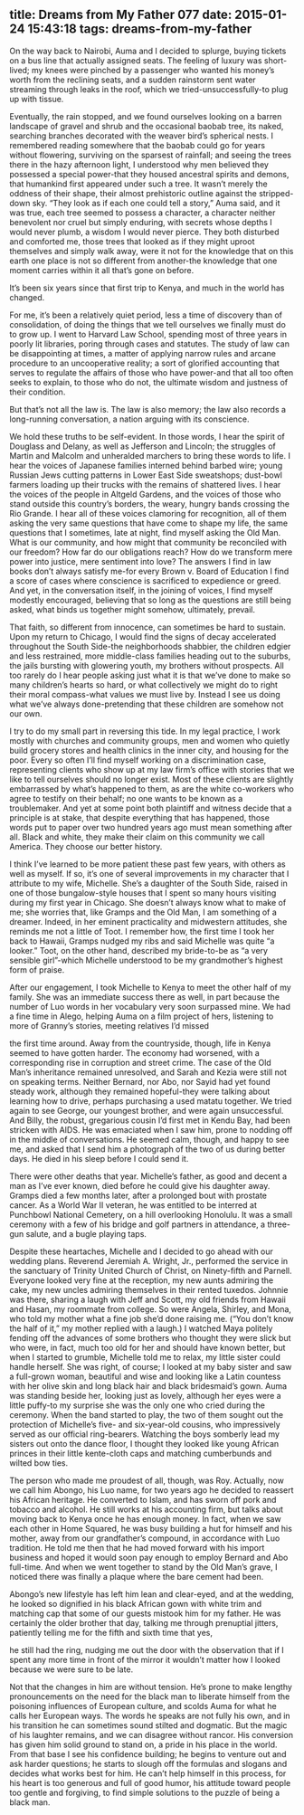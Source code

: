 title: Dreams from My Father 077
date: 2015-01-24 15:43:18
tags: dreams-from-my-father
---

On the way back to Nairobi, Auma and I decided to splurge, buying tickets on a bus line that actually assigned seats. The feeling of luxury was short-lived; my knees were pinched by a passenger who wanted his money’s worth from the reclining seats, and a sudden rainstorm sent water streaming through leaks in the roof, which we tried-unsuccessfully-to plug up with tissue.

Eventually, the rain stopped, and we found ourselves looking on a barren landscape of gravel and shrub and the occasional baobab tree, its naked, searching branches decorated with the weaver bird’s spherical nests. I remembered reading somewhere that the baobab could go for years without flowering, surviving on the sparsest of rainfall; and seeing the trees there in the hazy afternoon light, I understood why men believed they possessed a special power-that they housed ancestral spirits and demons, that humankind first appeared under such a tree. It wasn’t merely the oddness of their shape, their almost prehistoric outline against the stripped-down sky. “They look as if each one could tell a story,” Auma said, and it was true, each tree seemed to possess a character, a character neither benevolent nor cruel but simply enduring, with secrets whose depths I would never plumb, a wisdom I would never pierce. They both disturbed and comforted me, those trees that looked as if they might uproot themselves and simply walk away, were it not for the knowledge that on this earth one place is not so different from another-the knowledge that one moment carries within it all that’s gone on before.

It’s been six years since that first trip to Kenya, and much in the world has changed.

For me, it’s been a relatively quiet period, less a time of discovery than of consolidation, of doing the things that we tell ourselves we finally must do to grow up. I went to Harvard Law School, spending most of three years in poorly lit libraries, poring through cases and statutes. The study of law can be disappointing at times, a matter of applying narrow rules and arcane procedure to an uncooperative reality; a sort of glorified accounting that serves to regulate the affairs of those who have power-and that all too often seeks to explain, to those who do not, the ultimate wisdom and justness of their condition.

But that’s not all the law is. The law is also memory; the law also records a long-running conversation, a nation arguing with its conscience.

We hold these truths to be self-evident. In those words, I hear the spirit of Douglass and Delany, as well as Jefferson and Lincoln; the struggles of Martin and Malcolm and unheralded marchers to bring these words to life. I hear the voices of Japanese families interned behind barbed wire; young Russian Jews cutting patterns in Lower East Side sweatshops; dust-bowl farmers loading up their trucks with the remains of shattered lives. I hear the voices of the people in Altgeld Gardens, and the voices of those who stand outside this country’s borders, the weary, hungry bands crossing the Rio Grande. I hear all of these voices clamoring for recognition, all of them asking the very same questions that have come to shape my life, the same questions that I sometimes, late at night, find myself asking the Old Man. What is our community, and how might that community be reconciled with our freedom? How far do our obligations reach? How do we transform mere power into justice, mere sentiment into love? The answers I find in law books don’t always satisfy me-for every Brown v. Board of Education I find a score of cases where conscience is sacrificed to expedience or greed. And yet, in the conversation itself, in the joining of voices, I find myself modestly encouraged, believing that so long as the questions are still being asked, what binds us together might somehow, ultimately, prevail.

That faith, so different from innocence, can sometimes be hard to sustain. Upon my return to Chicago, I would find the signs of decay accelerated throughout the South Side-the neighborhoods shabbier, the children edgier and less restrained, more middle-class families heading out to the suburbs, the jails bursting with glowering youth, my brothers without prospects. All too rarely do I hear people asking just what it is that we’ve done to make so many children’s hearts so hard, or what collectively we might do to right their moral compass-what values we must live by. Instead I see us doing what we’ve always done-pretending that these children are somehow not our own.

I try to do my small part in reversing this tide. In my legal practice, I work mostly with churches and community groups, men and women who quietly build grocery stores and health clinics in the inner city, and housing for the poor. Every so often I’ll find myself working on a discrimination case, representing clients who show up at my law firm’s office with stories that we like to tell ourselves should no longer exist. Most of these clients are slightly embarrassed by what’s happened to them, as are the white co-workers who agree to testify on their behalf; no one wants to be known as a troublemaker. And yet at some point both plaintiff and witness decide that a principle is at stake, that despite everything that has happened, those words put to paper over two hundred years ago must mean something after all. Black and white, they make their claim on this community we call America. They choose our better history.

I think I’ve learned to be more patient these past few years, with others as well as myself. If so, it’s one of several improvements in my character that I attribute to my wife, Michelle. She’s a daughter of the South Side, raised in one of those bungalow-style houses that I spent so many hours visiting during my first year in Chicago. She doesn’t always know what to make of me; she worries that, like Gramps and the Old Man, I am something of a dreamer. Indeed, in her eminent practicality and midwestern attitudes, she reminds me not a little of Toot. I remember how, the first time I took her back to Hawaii, Gramps nudged my ribs and said Michelle was quite “a looker.” Toot, on the other hand, described my bride-to-be as “a very sensible girl”-which Michelle understood to be my grandmother’s highest form of praise.

After our engagement, I took Michelle to Kenya to meet the other half of my family. She was an immediate success there as well, in part because the number of Luo words in her vocabulary very soon surpassed mine. We had a fine time in Alego, helping Auma on a film project of hers, listening to more of Granny’s stories, meeting relatives I’d missed

the first time around. Away from the countryside, though, life in Kenya seemed to have gotten harder. The economy had worsened, with a corresponding rise in corruption and street crime. The case of the Old Man’s inheritance remained unresolved, and Sarah and Kezia were still not on speaking terms. Neither Bernard, nor Abo, nor Sayid had yet found steady work, although they remained hopeful-they were talking about learning how to drive, perhaps purchasing a used matatu together. We tried again to see George, our youngest brother, and were again unsuccessful. And Billy, the robust, gregarious cousin I’d first met in Kendu Bay, had been stricken with AIDS. He was emaciated when I saw him, prone to nodding off in the middle of conversations. He seemed calm, though, and happy to see me, and asked that I send him a photograph of the two of us during better days. He died in his sleep before I could send it.

There were other deaths that year. Michelle’s father, as good and decent a man as I’ve ever known, died before he could give his daughter away. Gramps died a few months later, after a prolonged bout with prostate cancer. As a World War II veteran, he was entitled to be interred at Punchbowl National Cemetery, on a hill overlooking Honolulu. It was a small ceremony with a few of his bridge and golf partners in attendance, a three-gun salute, and a bugle playing taps.

Despite these heartaches, Michelle and I decided to go ahead with our wedding plans. Reverend Jeremiah A. Wright, Jr., performed the service in the sanctuary of Trinity United Church of Christ, on Ninety-fifth and Parnell. Everyone looked very fine at the reception, my new aunts admiring the cake, my new uncles admiring themselves in their rented tuxedos. Johnnie was there, sharing a laugh with Jeff and Scott, my old friends from Hawaii and Hasan, my roommate from college. So were Angela, Shirley, and Mona, who told my mother what a fine job she’d done raising me. (“You don’t know the half of it,” my mother replied with a laugh.) I watched Maya politely fending off the advances of some brothers who thought they were slick but who were, in fact, much too old for her and should have known better, but when I started to grumble, Michelle told me to relax, my little sister could handle herself. She was right, of course; I looked at my baby sister and saw a full-grown woman, beautiful and wise and looking like a Latin countess with her olive skin and long black hair and black bridesmaid’s gown. Auma was standing beside her, looking just as lovely, although her eyes were a little puffy-to my surprise she was the only one who cried during the ceremony. When the band started to play, the two of them sought out the protection of Michelle’s five- and six-year-old cousins, who impressively served as our official ring-bearers. Watching the boys somberly lead my sisters out onto the dance floor, I thought they looked like young African princes in their little kente-cloth caps and matching cumberbunds and wilted bow ties.

The person who made me proudest of all, though, was Roy. Actually, now we call him Abongo, his Luo name, for two years ago he decided to reassert his African heritage. He converted to Islam, and has sworn off pork and tobacco and alcohol. He still works at his accounting firm, but talks about moving back to Kenya once he has enough money. In fact, when we saw each other in Home Squared, he was busy building a hut for himself and his mother, away from our grandfather’s compound, in accordance with Luo tradition. He told me then that he had moved forward with his import business and hoped it would soon pay enough to employ Bernard and Abo full-time. And when we went together to stand by the Old Man’s grave, I noticed there was finally a plaque where the bare cement had been.

Abongo’s new lifestyle has left him lean and clear-eyed, and at the wedding, he looked so dignified in his black African gown with white trim and matching cap that some of our guests mistook him for my father. He was certainly the older brother that day, talking me through prenuptial jitters, patiently telling me for the fifth and sixth time that yes,

he still had the ring, nudging me out the door with the observation that if I spent any more time in front of the mirror it wouldn’t matter how I looked because we were sure to be late.

Not that the changes in him are without tension. He’s prone to make lengthy pronouncements on the need for the black man to liberate himself from the poisoning influences of European culture, and scolds Auma for what he calls her European ways. The words he speaks are not fully his own, and in his transition he can sometimes sound stilted and dogmatic. But the magic of his laughter remains, and we can disagree without rancor. His conversion has given him solid ground to stand on, a pride in his place in the world. From that base I see his confidence building; he begins to venture out and ask harder questions; he starts to slough off the formulas and slogans and decides what works best for him. He can’t help himself in this process, for his heart is too generous and full of good humor, his attitude toward people too gentle and forgiving, to find simple solutions to the puzzle of being a black man.

